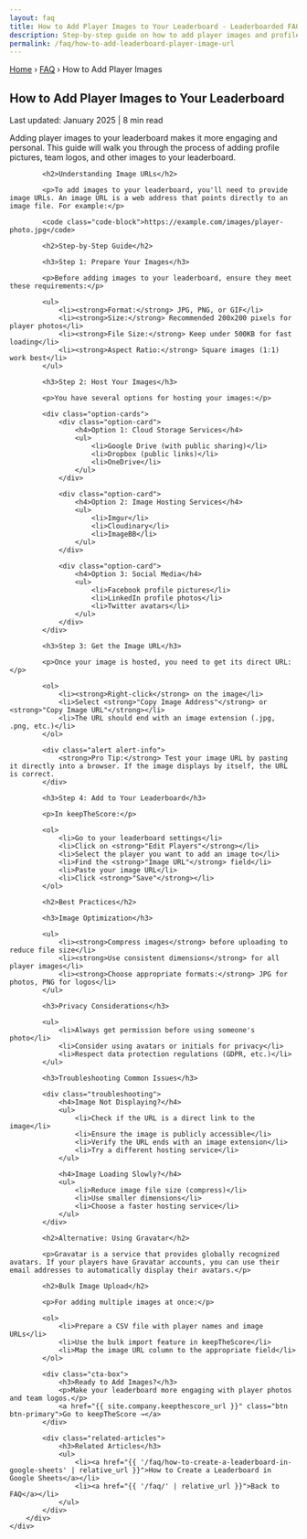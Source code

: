 ```yaml
---
layout: faq
title: How to Add Player Images to Your Leaderboard - Leaderboarded FAQ
description: Step-by-step guide on how to add player images and profile pictures to your leaderboard. Learn about image URLs, hosting options, and best practices.
permalink: /faq/how-to-add-leaderboard-player-image-url
---
```


<div class="container">
    <div class="breadcrumb">
        <a href="{{ '/' | relative_url }}">Home</a>
        <span>›</span>
        <a href="{{ '/faq/' | relative_url }}">FAQ</a>
        <span>›</span>
        <span>How to Add Player Images</span>
    </div>
</div>

<section class="article-hero">
    <div class="container">
        <h1>How to Add Player Images to Your Leaderboard</h1>
        <div class="article-meta">
            Last updated: January 2025 | 8 min read
        </div>
    </div>
</section>

<article class="article-content">
    <div class="container">
        <div class="article-body">
            <p class="lead">Adding player images to your leaderboard makes it more engaging and personal. This guide will walk you through the process of adding profile pictures, team logos, and other images to your leaderboard.</p>
            
            <h2>Understanding Image URLs</h2>
            
            <p>To add images to your leaderboard, you'll need to provide image URLs. An image URL is a web address that points directly to an image file. For example:</p>
            
            <code class="code-block">https://example.com/images/player-photo.jpg</code>
            
            <h2>Step-by-Step Guide</h2>
            
            <h3>Step 1: Prepare Your Images</h3>
            
            <p>Before adding images to your leaderboard, ensure they meet these requirements:</p>
            
            <ul>
                <li><strong>Format:</strong> JPG, PNG, or GIF</li>
                <li><strong>Size:</strong> Recommended 200x200 pixels for player photos</li>
                <li><strong>File Size:</strong> Keep under 500KB for fast loading</li>
                <li><strong>Aspect Ratio:</strong> Square images (1:1) work best</li>
            </ul>
            
            <h3>Step 2: Host Your Images</h3>
            
            <p>You have several options for hosting your images:</p>
            
            <div class="option-cards">
                <div class="option-card">
                    <h4>Option 1: Cloud Storage Services</h4>
                    <ul>
                        <li>Google Drive (with public sharing)</li>
                        <li>Dropbox (public links)</li>
                        <li>OneDrive</li>
                    </ul>
                </div>
                
                <div class="option-card">
                    <h4>Option 2: Image Hosting Services</h4>
                    <ul>
                        <li>Imgur</li>
                        <li>Cloudinary</li>
                        <li>ImageBB</li>
                    </ul>
                </div>
                
                <div class="option-card">
                    <h4>Option 3: Social Media</h4>
                    <ul>
                        <li>Facebook profile pictures</li>
                        <li>LinkedIn profile photos</li>
                        <li>Twitter avatars</li>
                    </ul>
                </div>
            </div>
            
            <h3>Step 3: Get the Image URL</h3>
            
            <p>Once your image is hosted, you need to get its direct URL:</p>
            
            <ol>
                <li><strong>Right-click</strong> on the image</li>
                <li>Select <strong>"Copy Image Address"</strong> or <strong>"Copy Image URL"</strong></li>
                <li>The URL should end with an image extension (.jpg, .png, etc.)</li>
            </ol>
            
            <div class="alert alert-info">
                <strong>Pro Tip:</strong> Test your image URL by pasting it directly into a browser. If the image displays by itself, the URL is correct.
            </div>
            
            <h3>Step 4: Add to Your Leaderboard</h3>
            
            <p>In keepTheScore:</p>
            
            <ol>
                <li>Go to your leaderboard settings</li>
                <li>Click on <strong>"Edit Players"</strong></li>
                <li>Select the player you want to add an image to</li>
                <li>Find the <strong>"Image URL"</strong> field</li>
                <li>Paste your image URL</li>
                <li>Click <strong>"Save"</strong></li>
            </ol>
            
            <h2>Best Practices</h2>
            
            <h3>Image Optimization</h3>
            
            <ul>
                <li><strong>Compress images</strong> before uploading to reduce file size</li>
                <li><strong>Use consistent dimensions</strong> for all player images</li>
                <li><strong>Choose appropriate formats:</strong> JPG for photos, PNG for logos</li>
            </ul>
            
            <h3>Privacy Considerations</h3>
            
            <ul>
                <li>Always get permission before using someone's photo</li>
                <li>Consider using avatars or initials for privacy</li>
                <li>Respect data protection regulations (GDPR, etc.)</li>
            </ul>
            
            <h3>Troubleshooting Common Issues</h3>
            
            <div class="troubleshooting">
                <h4>Image Not Displaying?</h4>
                <ul>
                    <li>Check if the URL is a direct link to the image</li>
                    <li>Ensure the image is publicly accessible</li>
                    <li>Verify the URL ends with an image extension</li>
                    <li>Try a different hosting service</li>
                </ul>
                
                <h4>Image Loading Slowly?</h4>
                <ul>
                    <li>Reduce image file size (compress)</li>
                    <li>Use smaller dimensions</li>
                    <li>Choose a faster hosting service</li>
                </ul>
            </div>
            
            <h2>Alternative: Using Gravatar</h2>
            
            <p>Gravatar is a service that provides globally recognized avatars. If your players have Gravatar accounts, you can use their email addresses to automatically display their avatars.</p>
            
            <h2>Bulk Image Upload</h2>
            
            <p>For adding multiple images at once:</p>
            
            <ol>
                <li>Prepare a CSV file with player names and image URLs</li>
                <li>Use the bulk import feature in keepTheScore</li>
                <li>Map the image URL column to the appropriate field</li>
            </ol>
            
            <div class="cta-box">
                <h3>Ready to Add Images?</h3>
                <p>Make your leaderboard more engaging with player photos and team logos.</p>
                <a href="{{ site.company.keepthescore_url }}" class="btn btn-primary">Go to keepTheScore →</a>
            </div>
            
            <div class="related-articles">
                <h3>Related Articles</h3>
                <ul>
                    <li><a href="{{ '/faq/how-to-create-a-leaderboard-in-google-sheets' | relative_url }}">How to Create a Leaderboard in Google Sheets</a></li>
                    <li><a href="{{ '/faq/' | relative_url }}">Back to FAQ</a></li>
                </ul>
            </div>
        </div>
    </div>
</article>